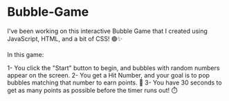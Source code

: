 # Bubble-Game
I've been working on this interactive Bubble Game that I created using JavaScript, HTML, and a bit of CSS! 🟢✨

In this game:

1- You click the "Start" button to begin, and bubbles with random numbers appear on the screen.
2- You get a Hit Number, and your goal is to pop bubbles matching that number to earn points. 🎯
3- You have 30 seconds to get as many points as possible before the timer runs out! ⏱️

